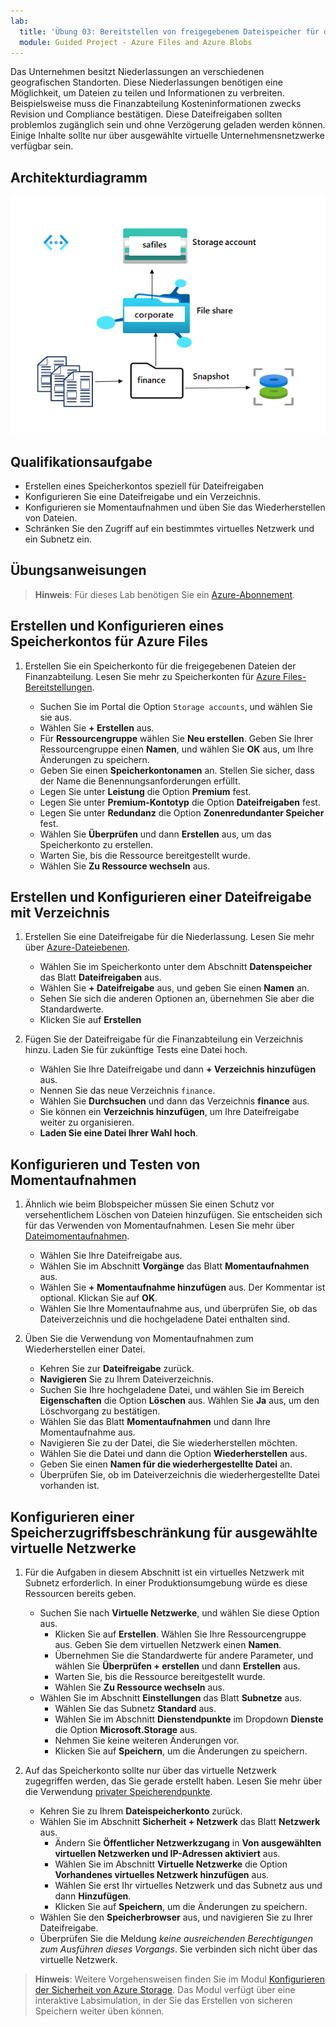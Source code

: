 ```yaml
---
lab:
  title: 'Übung 03: Bereitstellen von freigegebenem Dateispeicher für die Unternehmensstandorte'
  module: Guided Project - Azure Files and Azure Blobs
---
```



Das Unternehmen besitzt Niederlassungen an verschiedenen geografischen Standorten.  Diese Niederlassungen benötigen eine Möglichkeit, um Dateien zu teilen und Informationen zu verbreiten. Beispielsweise muss die Finanzabteilung Kosteninformationen zwecks Revision und Compliance bestätigen. Diese Dateifreigaben sollten problemlos zugänglich sein und ohne Verzögerung geladen werden können. Einige Inhalte sollte nur über ausgewählte virtuelle Unternehmensnetzwerke verfügbar sein.


## Architekturdiagramm

![Abbildung mit einem Speicherkonto, einer Dateifreigabe und einem Verzeichnis](../Media/task-4.png)

## Qualifikationsaufgabe
- Erstellen eines Speicherkontos speziell für Dateifreigaben 
- Konfigurieren Sie eine Dateifreigabe und ein Verzeichnis.  
- Konfigurieren sie Momentaufnahmen und üben Sie das Wiederherstellen von Dateien. 
- Schränken Sie den Zugriff auf ein bestimmtes virtuelles Netzwerk und ein Subnetz ein. 

## Übungsanweisungen

>**Hinweis**: Für dieses Lab benötigen Sie ein [Azure-Abonnement](https://azure.microsoft.com/free/).

## Erstellen und Konfigurieren eines Speicherkontos für Azure Files 

1. Erstellen Sie ein Speicherkonto für die freigegebenen Dateien der Finanzabteilung.  Lesen Sie mehr zu Speicherkonten für [Azure Files-Bereitstellungen](https://learn.microsoft.com/azure/storage/files/storage-files-planning#management-concepts).

    - Suchen Sie im Portal die Option `Storage accounts`, und wählen Sie sie aus.
    - Wählen Sie **+ Erstellen** aus.
    - Für **Ressourcengruppe** wählen Sie **Neu erstellen**. Geben Sie Ihrer Ressourcengruppe einen **Namen**, und wählen Sie **OK** aus, um Ihre Änderungen zu speichern. 
    - Geben Sie einen **Speicherkontonamen** an. Stellen Sie sicher, dass der Name die Benennungsanforderungen erfüllt. 
    - Legen Sie unter **Leistung** die Option **Premium** fest.
    - Legen Sie unter **Premium-Kontotyp** die Option **Dateifreigaben** fest.
    - Legen Sie unter **Redundanz** die Option **Zonenredundanter Speicher** fest.
    - Wählen Sie **Überprüfen** und dann **Erstellen** aus, um das Speicherkonto zu erstellen.
    - Warten Sie, bis die Ressource bereitgestellt wurde.
    - Wählen Sie **Zu Ressource wechseln** aus. 

## Erstellen und Konfigurieren einer Dateifreigabe mit Verzeichnis

1. Erstellen Sie eine Dateifreigabe für die Niederlassung. Lesen Sie mehr über [Azure-Dateiebenen](https://learn.microsoft.com/azure/storage/files/storage-files-planning#storage-tiers).

    - Wählen Sie im Speicherkonto unter dem Abschnitt **Datenspeicher** das Blatt **Dateifreigaben** aus. 
    - Wählen Sie **+ Dateifreigabe** aus, und geben Sie einen **Namen** an.
    - Sehen Sie sich die anderen Optionen an, übernehmen Sie aber die Standardwerte.
    - Klicken Sie auf **Erstellen**

1. Fügen Sie der Dateifreigabe für die Finanzabteilung ein Verzeichnis hinzu. Laden Sie für zukünftige Tests eine Datei hoch. 

    - Wählen Sie Ihre Dateifreigabe und dann **+ Verzeichnis hinzufügen** aus. 
    - Nennen Sie das neue Verzeichnis `finance`.
    - Wählen Sie **Durchsuchen** und dann das Verzeichnis **finance** aus.
    - Sie können ein **Verzeichnis hinzufügen**, um Ihre Dateifreigabe weiter zu organisieren.
    - **Laden Sie eine Datei Ihrer Wahl hoch**. 

## Konfigurieren und Testen von Momentaufnahmen

1. Ähnlich wie beim Blobspeicher müssen Sie einen Schutz vor versehentlichem Löschen von Dateien hinzufügen. Sie entscheiden sich für das Verwenden von Momentaufnahmen. Lesen Sie mehr über [Dateimomentaufnahmen](https://learn.microsoft.com/azure/storage/files/storage-snapshots-files).
    
    - Wählen Sie Ihre Dateifreigabe aus.
    - Wählen Sie im Abschnitt **Vorgänge** das Blatt **Momentaufnahmen** aus. 
    - Wählen Sie **+ Momentaufnahme hinzufügen** aus. Der Kommentar ist optional. Klickan Sie auf **OK**.
    - Wählen Sie Ihre Momentaufnahme aus, und überprüfen Sie, ob das Dateiverzeichnis und die hochgeladene Datei enthalten sind.
  
1. Üben Sie die Verwendung von Momentaufnahmen zum Wiederherstellen einer Datei.
    - Kehren Sie zur **Dateifreigabe** zurück.
    - **Navigieren** Sie zu Ihrem Dateiverzeichnis. 
    - Suchen Sie Ihre hochgeladene Datei, und wählen Sie im Bereich **Eigenschaften** die Option **Löschen** aus. Wählen Sie **Ja** aus, um den Löschvorgang zu bestätigen. 
    - Wählen Sie das Blatt **Momentaufnahmen** und dann Ihre Momentaufnahme aus. 
    - Navigieren Sie zu der Datei, die Sie wiederherstellen möchten.
    - Wählen Sie die Datei und dann die Option **Wiederherstellen** aus.
    - Geben Sie einen **Namen für die wiederhergestellte Datei** an. 
    - Überprüfen Sie, ob im Dateiverzeichnis die wiederhergestellte Datei vorhanden ist.  

## Konfigurieren einer Speicherzugriffsbeschränkung für ausgewählte virtuelle Netzwerke

1. Für die Aufgaben in diesem Abschnitt ist ein virtuelles Netzwerk mit Subnetz erforderlich. In einer Produktionsumgebung würde es diese Ressourcen bereits geben.
    - Suchen Sie nach **Virtuelle Netzwerke**, und wählen Sie diese Option aus.
        - Klicken Sie auf **Erstellen**. Wählen Sie Ihre Ressourcengruppe aus. Geben Sie dem virtuellen Netzwerk einen **Namen**.
        - Übernehmen Sie die Standardwerte für andere Parameter, und wählen Sie **Überprüfen + erstellen** und dann **Erstellen** aus.
        - Warten Sie, bis die Ressource bereitgestellt wurde.
        - Wählen Sie **Zu Ressource wechseln** aus. 
    - Wählen Sie im Abschnitt **Einstellungen** das Blatt **Subnetze** aus.
        - Wählen Sie das Subnetz **Standard** aus.
        - Wählen Sie im Abschnitt **Dienstendpunkte** im Dropdown **Dienste** die Option **Microsoft.Storage** aus.
        - Nehmen Sie keine weiteren Änderungen vor.    
        - Klicken Sie auf **Speichern**, um die Änderungen zu speichern. 
   
1. Auf das Speicherkonto sollte nur über das virtuelle Netzwerk zugegriffen werden, das Sie gerade erstellt haben. Lesen Sie mehr über die Verwendung [privater Speicherendpunkte](https://learn.microsoft.com/azure/storage/common/storage-private-endpoints).

    - Kehren Sie zu Ihrem **Dateispeicherkonto** zurück. 
    - Wählen Sie im Abschnitt **Sicherheit + Netzwerk** das Blatt **Netzwerk** aus.
        - Ändern Sie **Öffentlicher Netzwerkzugang** in **Von ausgewählten virtuellen Netzwerken und IP-Adressen aktiviert** aus.
        - Wählen Sie im Abschnitt **Virtuelle Netzwerke** die Option **Vorhandenes virtuelles Netzwerk hinzufügen** aus.
        - Wählen Sie erst Ihr virtuelles Netzwerk und das Subnetz aus und dann **Hinzufügen**.
        - Klicken Sie auf **Speichern**, um die Änderungen zu speichern. 
    - Wählen Sie den **Speicherbrowser** aus, und navigieren Sie zu Ihrer Dateifreigabe. 
    - Überprüfen Sie die Meldung *keine ausreichenden Berechtigungen zum Ausführen dieses Vorgangs*. Sie verbinden sich nicht über das virtuelle Netzwerk. 


>**Hinweis**: Weitere Vorgehensweisen finden Sie im Modul [Konfigurieren der Sicherheit von Azure Storage](https://learn.microsoft.com/training/modules/configure-storage-security/). Das Modul verfügt über eine interaktive Labsimulation, in der Sie das Erstellen von sicheren Speichern weiter üben können. 
